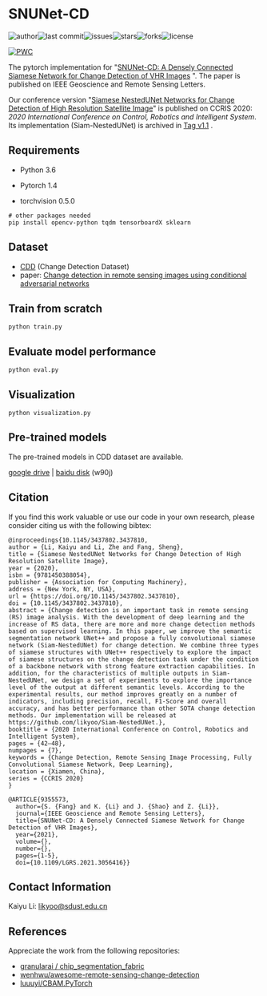 # SNUNet-CD
![author](https://img.shields.io/badge/author-likyoo-blueviolet.svg)![last commit](https://img.shields.io/github/last-commit/likyoo/Siam-NestedUNet.svg)![issues](https://img.shields.io/github/issues/likyoo/Siam-NestedUNet.svg)![stars](https://img.shields.io/github/stars/likyoo/Siam-NestedUNet.svg)![forks](https://img.shields.io/github/forks/likyoo/Siam-NestedUNet.svg)![license](https://img.shields.io/github/license/likyoo/Siam-NestedUNet.svg)

[![PWC](https://img.shields.io/endpoint.svg?url=https://paperswithcode.com/badge/snunet-cd-a-densely-connected-siamese-network/change-detection-for-remote-sensing-images-on)](https://paperswithcode.com/sota/change-detection-for-remote-sensing-images-on?p=snunet-cd-a-densely-connected-siamese-network)

The pytorch implementation for "[SNUNet-CD: A Densely  Connected Siamese Network for Change Detection of VHR Images](https://ieeexplore.ieee.org/document/9355573) ". The paper is published on IEEE Geoscience and Remote Sensing Letters. 

Our conference version "[Siamese NestedUNet Networks for Change Detection of High Resolution Satellite Image](https://dl.acm.org/doi/abs/10.1145/3437802.3437810)" is published on CCRIS 2020: *2020 International Conference on Control, Robotics and Intelligent System*. Its implementation (Siam-NestedUNet) is archived in [Tag v1.1](https://github.com/likyoo/Siam-NestedUNet/tree/v1.1) .

## Requirements

- Python 3.6

- Pytorch 1.4

- torchvision 0.5.0

```
# other packages needed
pip install opencv-python tqdm tensorboardX sklearn
```

## Dataset

- [CDD](https://drive.google.com/file/d/1GX656JqqOyBi_Ef0w65kDGVto-nHrNs9/edit) (Change Detection Dataset)
- paper: [Change detection in remote sensing images using conditional adversarial networks](https://www.int-arch-photogramm-remote-sens-spatial-inf-sci.net/XLII-2/565/2018/isprs-archives-XLII-2-565-2018.pdf)

## Train from scratch

    python train.py

## Evaluate model performance

    python eval.py

## Visualization

    python visualization.py

## Pre-trained models

The pre-trained models in CDD dataset are available. 

[google drive](https://drive.google.com/drive/folders/1_aoUvMC8zWy4Pv7vU_BHu5yzzjgIsNXv?usp=sharing) | [baidu disk](https://pan.baidu.com/s/1i8LeBdMyR5jTWPTTB1XZUA) (w90j)



## Citation

If you find this work valuable or use our code in your own research, please consider citing us with the following bibtex:

```
@inproceedings{10.1145/3437802.3437810,
author = {Li, Kaiyu and Li, Zhe and Fang, Sheng},
title = {Siamese NestedUNet Networks for Change Detection of High Resolution Satellite Image},
year = {2020},
isbn = {9781450388054},
publisher = {Association for Computing Machinery},
address = {New York, NY, USA},
url = {https://doi.org/10.1145/3437802.3437810},
doi = {10.1145/3437802.3437810},
abstract = {Change detection is an important task in remote sensing (RS) image analysis. With the development of deep learning and the increase of RS data, there are more and more change detection methods based on supervised learning. In this paper, we improve the semantic segmentation network UNet++ and propose a fully convolutional siamese network (Siam-NestedUNet) for change detection. We combine three types of siamese structures with UNet++ respectively to explore the impact of siamese structures on the change detection task under the condition of a backbone network with strong feature extraction capabilities. In addition, for the characteristics of multiple outputs in Siam-NestedUNet, we design a set of experiments to explore the importance level of the output at different semantic levels. According to the experimental results, our method improves greatly on a number of indicators, including precision, recall, F1-Score and overall accuracy, and has better performance than other SOTA change detection methods. Our implementation will be released at https://github.com/likyoo/Siam-NestedUNet.},
booktitle = {2020 International Conference on Control, Robotics and Intelligent System},
pages = {42–48},
numpages = {7},
keywords = {Change Detection, Remote Sensing Image Processing, Fully Convolutional Siamese Network, Deep Learning},
location = {Xiamen, China},
series = {CCRIS 2020}
}
```



```
@ARTICLE{9355573,
  author={S. {Fang} and K. {Li} and J. {Shao} and Z. {Li}},
  journal={IEEE Geoscience and Remote Sensing Letters}, 
  title={SNUNet-CD: A Densely Connected Siamese Network for Change Detection of VHR Images}, 
  year={2021},
  volume={},
  number={},
  pages={1-5},
  doi={10.1109/LGRS.2021.3056416}}
```



## Contact Information

Kaiyu Li: likyoo@sdust.edu.cn



## References

Appreciate the work from the following repositories:

- [granularai / chip_segmentation_fabric](https://github.com/granularai/chip_segmentation_fabric)
- [wenhwu/awesome-remote-sensing-change-detection](https://github.com/wenhwu/awesome-remote-sensing-change-detection)
- [luuuyi/CBAM.PyTorch](https://github.com/luuuyi/CBAM.PyTorch)

